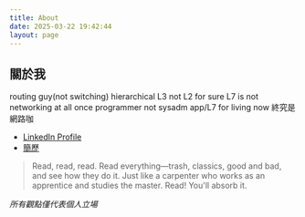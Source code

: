 ```yaml
---
title: About
date: 2025-03-22 19:42:44
layout: page
---
```


## 關於我

routing guy(not switching) hierarchical L3 not L2 for sure L7 is not networking at all once programmer not sysadm app/L7 for living now 終究是網路咖

- [LinkedIn Profile](https://www.linkedin.com/in/marschen2007/)
- [簡歷](https://mars-chen-resume.windsurf.build/)

> Read, read, read. Read everything—trash, classics, good and bad, and see how they do it. Just like a carpenter who works as an apprentice and studies the master. Read! You'll absorb it.

*所有觀點僅代表個人立場*